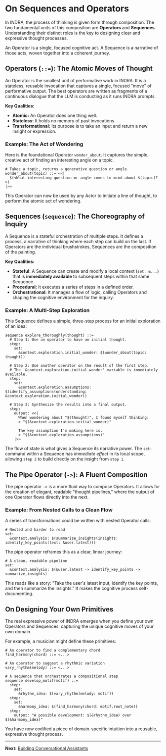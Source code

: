 # On Sequences and Operators

In INDRA, the process of thinking is given form through composition. The two fundamental units of this composition are **Operators** and **Sequences**. Understanding their distinct roles is the key to designing clear and expressive thought processes.

An Operator is a single, focused cognitive act. A Sequence is a narrative of those acts, woven together into a coherent journey.

## Operators (`::=`): The Atomic Moves of Thought

An Operator is the smallest unit of performative work in INDRA. It is a stateless, reusable invocation that captures a single, focused "move" of performative output. The best operators are written as fragments of a continuous dialogue that the LLM is conducting as it runs INDRA prompts.

**Key Qualities:**

* **Atomic:** An Operator does one thing well.
* **Stateless:** It holds no memory of past invocations.
* **Transformational:** Its purpose is to take an input and return a new insight or expression.

### Example: The Act of Wondering

Here is the foundational Operator `wonder_about`. It captures the simple, creative act of finding an interesting angle on a topic.

```indra
# Takes a topic, returns a generative question or angle.
wonder_about(topic) ::= <<|
  $(<What interesting question or angle comes to mind about $(topic)?>)
|>>
```

This Operator can now be used by any Actor to initiate a line of thought, to perform the atomic act of wondering.

## Sequences (`sequence`): The Choreography of Inquiry

A Sequence is a stateful orchestration of multiple steps. It defines a process, a narrative of thinking where each step can build on the last. If Operators are the individual brushstrokes, Sequences are the composition of the painting.

**Key Qualities:**

* **Stateful:** A Sequence can create and modify a local context (`set: &...`) that is **immediately available** to subsequent steps within that same Sequence.
* **Procedural:** It executes a series of steps in a defined order.
* **Orchestrational:** It manages a flow of logic, calling Operators and shaping the cognitive environment for the inquiry.

### Example: A Multi-Step Exploration

This Sequence defines a simple, three-step process for an initial exploration of an idea:

```indra
sequence explore_thoroughly(thought) ::=
  # Step 1: Use an operator to have an initial thought.
  step:
    set:
      &context.exploration.initial_wonder: $(wonder_about(topic: thought))
  
  # Step 2: Use another operator on the result of the first step.
  # The '&context.exploration.initial_wonder' variable is immediately available.
  step:
    set:
      &context.exploration.assumptions: $(identify_assumptions(understanding: &context.exploration.initial_wonder))
  
  # Step 3: Synthesize the results into a final output.
  step:
    output: <<|
      When wondering about "$(thought)", I found myself thinking:
      > "$(&context.exploration.initial_wonder)"
      
      The key assumption I'm making here is:
      > "$(&context.exploration.assumptions)"
    |>>
```

The flow of state is what gives a Sequence its narrative power. The `set:` command within a Sequence has *immediate effect* in its local scope, allowing `step 2` to build directly on the insight from `step 1`.

## The Pipe Operator (`->`): A Fluent Composition

The pipe operator `->` is a more fluid way to compose Operators. It allows for the creation of elegant, readable "thought pipelines," where the output of one Operator flows directly into the next.

### Example: From Nested Calls to a Clean Flow

A series of transformations could be written with nested Operator calls:

```indra
# Nested and harder to read
set:
  &context.analysis: $(summarize_insights(insights: identify_key_points(text: &user.latest)))
```

The pipe operator reframes this as a clear, linear journey:

```indra
# A clean, readable pipeline
set:
  &context.analysis: $(&user.latest -> identify_key_points -> summarize_insights)
```

This reads like a story: "Take the user's latest input, identify the key points, and then summarize the insights." It makes the cognitive process self-documenting.

## On Designing Your Own Primitives

The real expressive power of INDRA emerges when you define your own Operators and Sequences, capturing the unique cognitive moves of your own domain.

For example, a musician might define these primitives:

```indra
# An operator to find a complementary chord
find_harmony(chord) ::= <...>

# An operator to suggest a rhythmic variation
vary_rhythm(melody) ::= <...>

# A sequence that orchestrates a compositional step
sequence develop_motif(motif) ::=
  step:
    set:
      &rhythm_idea: $(vary_rhythm(melody: motif))
  step:
    set:
      &harmony_idea: $(find_harmony(chord: motif.root_note))
  step:
    output: "A possible development: $(&rhythm_idea) over $(&harmony_idea)"
```

You have now codified a piece of domain-specific intuition into a reusable, expressive thought process.

---
**Next:** [Building Conversational Assistants](./03-building-a-conversational-assistant.md)

